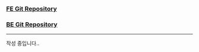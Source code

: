 ### [FE Git Repository](https://github.com/geezers-io/Stock2U-front)
### [BE Git Repository](https://github.com/geezers-io/Stock2U-api)

---

작성 중입니다..
 
